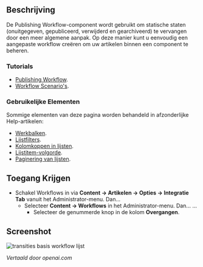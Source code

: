 <!-- Filename: Help4.x:Transitions_List:_Basic_Workflow  / Display title: Overgangen: Basisworkflow -->

## Beschrijving

De Publishing Workflow-component wordt gebruikt om statische staten
(onuitgegeven, gepubliceerd, verwijderd en gearchiveerd) te vervangen door een meer algemene aanpak. Op deze manier kunt u eenvoudig een aangepaste workflow creëren om uw artikelen binnen een component te beheren.

### Tutorials

* [Publishing Workflow](jdocmanual?article=user/workflows/workflow).
* [Workflow Scenario's](jdocmanual?article=user/workflows/workflow-scenarios).

### Gebruikelijke Elementen

Sommige elementen van deze pagina worden behandeld in afzonderlijke Help-artikelen:

* [Werkbalken](jdocmanual?article=help/common-elements/toolbars).
* [Lijstfilters](jdocmanual?article=help/common-elements/list-filters).
* [Kolomkoppen in lijsten](jdocmanual?article=help/common-elements/list-column-headers).
* [Lijstitem-volgorde](jdocmanual?article=help/common-elements/list-ordering).
* [Paginering van lijsten](jdocmanual?article=help/common-elements/list-pagination).

## Toegang Krijgen

- Schakel Workflows in via
  **Content → Artikelen → Opties → Integratie Tab** vanuit
  het Administrator-menu. Dan...
  - Selecteer **Content → Workflows** in het Administrator-menu. Dan...
    ...
    - Selecteer de genummerde knop in de kolom **Overgangen**.

## Screenshot

![transities basis workflow lijst](../../../nl/images/workflows/transitions-basic-workflow-list.png)

*Vertaald door openai.com*

